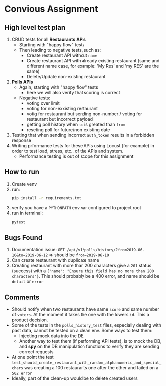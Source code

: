 # Convious Assignment

## High level test plan

1. CRUD tests for all **Restaurants APIs**
   - Starting with "happy flow" tests
   - Then leading to negative tests, such as:
     - Create restaurant API without `name`
     - Create restaurant API with already existing restaurant (same and different name case, for example: 'My Res' and 'my RES' are the same)
     - Delete/Update non-existing restaurant
1. **Polls APIs**
   - Again, starting with "happy flow" tests
     - here we will also verify that scoring is correct
   - Negative tests:
     - voting over limit
     - voting for non-exxisting restaurant
     - votig for restaurant but sending non-number / voting for restaurant but incorrect payload
     - getting poll history when `to` is greated than `from`
     - reseting poll for future/non-existing date
1. Testing that when sending incorrect `auth_token` results in a forbidden response
1. Writing prformance tests for these APIs using Locust (for example) in order to test load, stress, etc.. of the APIs and system.
   - Performance testing is out of scope for this assignment

## How to run

1. Create venv
1. run:
   ```bash
   pip install -r requirements.txt
   ```
1. verify you have a `PYTHONPATH` env var configured to project root
1. run in terminal:
   ```bash
   pytest
   ```

## Bugs Found

1. Documentation issue: `GET /api/v1/polls/history/?from2019-06-10&to=2019-06-12` => should be `from=2019-06-10`
1. Can create restaurant with duplicate name
1. Creating restaurant with more than 200 characters give a `201` status (success) with a `{"name": "Ensure this field has no more than 200 characters"}`. This should probably be a 400 error, and name should be `detail` or `error`

## Comments

- Should notify when two restaurants have same `score` and same number of `voters`. At the moment it takes the one with the lowers `id`. This a product decision.
- Some of the tests in the `polls_history_test` files, especially dealing with past data, cannot be tested on a clean env. Some ways to test them:
  - Injecting mock data into the DB.
  - Another way to test them (if performing API tests), is to mock the DB, and **spy** on the DB manipulation functions to verify they are sending correct requests
- At one point the test `test_should_create_restaurant_with_random_alphanumeric_and_special_chars` was creating a 100 restaurants one after the other and failed on a `502 error`
- Ideally, part of the clean-up would be to delete created users
